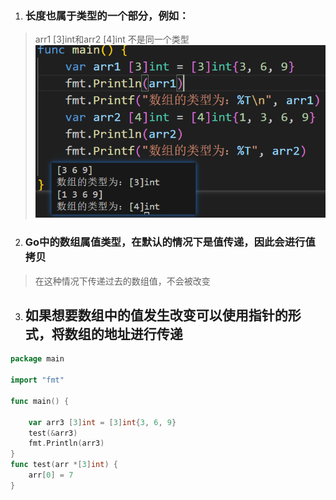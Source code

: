1. ### 长度也属于类型的一个部分，例如：
>arr1 [3]int和arr2 [4]int 不是同一个类型
![alt text](image.png)
2. ### Go中的数组属值类型，在默认的情况下是值传递，因此会进行值拷贝
>在这种情况下传递过去的数组值，不会被改变

3. ## 如果想要数组中的值发生改变可以使用指针的形式，将数组的地址进行传递
```go
package main

import "fmt"

func main() {
	
	var arr3 [3]int = [3]int{3, 6, 9}
	test(&arr3)
	fmt.Println(arr3)
}
func test(arr *[3]int) {
	arr[0] = 7
}

```